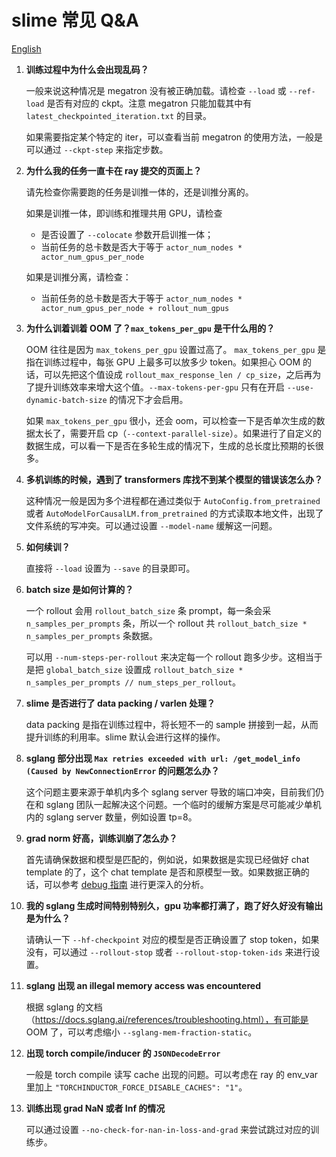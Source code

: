 # slime 常见 Q&A

[English](../en/qa.md)

1. **训练过程中为什么会出现乱码？**

   一般来说这种情况是 megatron 没有被正确加载。请检查 `--load` 或 `--ref-load` 是否有对应的 ckpt。注意 megatron 只能加载其中有 `latest_checkpointed_iteration.txt` 的目录。

   如果需要指定某个特定的 iter，可以查看当前 megatron 的使用方法，一般是可以通过 `--ckpt-step` 来指定步数。

1. **为什么我的任务一直卡在 ray 提交的页面上？**

   请先检查你需要跑的任务是训推一体的，还是训推分离的。

   如果是训推一体，即训练和推理共用 GPU，请检查

   - 是否设置了 `--colocate` 参数开启训推一体；
   - 当前任务的总卡数是否大于等于 `actor_num_nodes * actor_num_gpus_per_node`

   如果是训推分离，请检查：

   - 当前任务的总卡数是否大于等于 `actor_num_nodes * actor_num_gpus_per_node + rollout_num_gpus`

1. **为什么训着训着 OOM 了？`max_tokens_per_gpu` 是干什么用的？**

   OOM 往往是因为 `max_tokens_per_gpu` 设置过高了。 `max_tokens_per_gpu` 是指在训练过程中，每张 GPU 上最多可以放多少 token。如果担心 OOM 的话，可以先把这个值设成 `rollout_max_response_len / cp_size`，之后再为了提升训练效率来增大这个值。`--max-tokens-per-gpu` 只有在开启 `--use-dynamic-batch-size` 的情况下才会启用。

   如果 `max_tokens_per_gpu` 很小，还会 oom，可以检查一下是否单次生成的数据太长了，需要开启 cp（`--context-parallel-size`）。如果进行了自定义的数据生成，可以看一下是否在多轮生成的情况下，生成的总长度比预期的长很多。

1. **多机训练的时候，遇到了 transformers 库找不到某个模型的错误该怎么办？**

   这种情况一般是因为多个进程都在通过类似于 `AutoConfig.from_pretrained` 或者 `AutoModelForCausalLM.from_pretrained` 的方式读取本地文件，出现了文件系统的写冲突。可以通过设置 `--model-name` 缓解这一问题。

1. **如何续训？**

   直接将 `--load` 设置为 `--save` 的目录即可。

1. **batch size 是如何计算的？**

   一个 rollout 会用 `rollout_batch_size` 条 prompt，每一条会采 `n_samples_per_prompts` 条，所以一个 rollout 共 `rollout_batch_size * n_samples_per_prompts` 条数据。

   可以用 `--num-steps-per-rollout` 来决定每一个 rollout 跑多少步。这相当于是把 `global_batch_size` 设置成 `rollout_batch_size * n_samples_per_prompts // num_steps_per_rollout`。

1. **slime 是否进行了 data packing / varlen 处理？**

   data packing 是指在训练过程中，将长短不一的 sample 拼接到一起，从而提升训练的利用率。slime 默认会进行这样的操作。

1. **sglang 部分出现 `Max retries exceeded with url: /get_model_info (Caused by NewConnectionError` 的问题怎么办？**

   这个问题主要来源于单机内多个 sglang server 导致的端口冲突，目前我们仍在和 sglang 团队一起解决这个问题。一个临时的缓解方案是尽可能减少单机内的 sglang server 数量，例如设置 tp=8。

1. **grad norm 好高，训练训崩了怎么办？**

   首先请确保数据和模型是匹配的，例如说，如果数据是实现已经做好 chat template 的了，这个 chat template 是否和原模型一致。如果数据正确的话，可以参考 [debug 指南](./debug.md) 进行更深入的分析。

1. **我的 sglang 生成时间特别特别久，gpu 功率都打满了，跑了好久好没有输出是为什么？**

   请确认一下 `--hf-checkpoint` 对应的模型是否正确设置了 stop token，如果没有，可以通过 `--rollout-stop` 或者 `--rollout-stop-token-ids` 来进行设置。

1. **sglang 出现 an illegal memory access was encountered**

   根据 sglang 的文档（https://docs.sglang.ai/references/troubleshooting.html），有可能是 OOM 了，可以考虑缩小 `--sglang-mem-fraction-static`。

1. **出现 torch compile/inducer 的 `JSONDecodeError`**

   一般是 torch compile 读写 cache 出现的问题。可以考虑在 ray 的 env_var 里加上 `"TORCHINDUCTOR_FORCE_DISABLE_CACHES": "1"`。

1. **训练出现 grad NaN 或者 Inf 的情况**

   可以通过设置 `--no-check-for-nan-in-loss-and-grad` 来尝试跳过对应的训练步。

